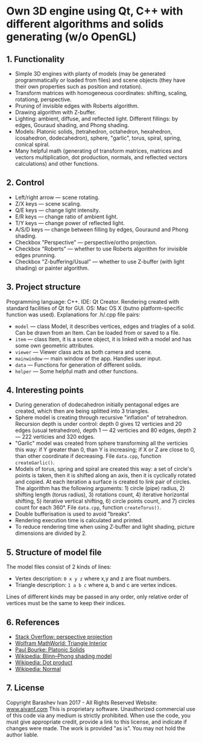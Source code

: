 # Own 3D engine using Qt, C++ with different algorithms and solids generating (w/o OpenGL)

## 1. Functionality
- Simple 3D engines with planty of models (may be generated programmatically or loaded from files) and scene objects (they have their own properties such as position and rotation).
- Transform matrices with homogeneous coordinates: shifting, scaling, rotationg, perspective.
- Pruning of invisible edges with Roberts algorithm.
- Drawing algorithm with Z-buffer.
- Lighting: ambient, diffuse, and reflected light. Different fillings: by edges, Gouraud shading, and Phong shading.
- Models: Platonic solids, (tetrahedron, octahedron, hexahedron, icosahedron, dodecahedron), sphere, "garlic", torus, spiral, spring, conical spiral.
- Many helpful math (generating of transform matrices, matrices and vectors multiplication, dot production, normals, and reflected vectors calculations) and other functions.

## 2. Control
- Left/right arrow — scene rotating.
- Z/X keys — scene scaling.
- Q/E keys — change light intensity.
- E/R keys — change ratio of ambient light.
- T/Y keys — change power of reflected light.
- A/S/D keys — change between filling by edges, Gouraund and Phong shading.
- Checkbox "Perspective" — perspective/ortho projection.
- Checkbox "Roberts" — whether to use Roberts algorithm for invisible edges prunning.
- Checkbox "Z-buffering/Usual" — whether to use Z-buffer (with light shading) or painter algorithm.

## 3. Project structure

Programming language: C++. IDE: Qt Creator. Rendering created with standard facilities of Qt for GUI. OS: Mac OS X (butno platform-specific function was used). Explanations for .h/.cpp file pairs:

- `model` — class Model, it describes vertices, edges and triagles of a solid. Can be drawn from an Item. Can be loaded from or saved to a file.
- `item` — class Item, it is a scene object, it is linked with a model and has some own geometric attributes.
- `viewer` — Viewer class acts as both camera and scene.
- `mainwindow` — main window of the app. Handles user input.
- `data` — Functions for generation of different solids.
- `helper` — Some helpful math and other functions.

## 4. Interesting points
- During generation of dodecahedron initially pentagonal edges are created, which then are being splitted into 3 triangles.
- Sphere model is creating through recursive "inflation" of tetrahedron. Recursion depth is under control: depth 0 gives 12 verticies and 20 edges (usual tetrahedron), depth 1 — 42 verticies and 80 edges, depth 2 — 222 verticies and 320 edges.
- "Garlic" model was created from sphere transforming all the verticies this way: if Y greater than 0, than Y is increasing; if X or Z are close to 0, than other coordinate if decreasing. File `data.cpp`, function `createGarlic()`.
- Models of torus, spring and spiral are created this way: a set of circle's points is taken, then it is shifted along an axis, then it is cyclically rotated and copied. At each iteration a surface is created to link pair of circles. The algorithm has the following arguments: 1) circle (pipe) radius, 2) shifting length (torus radius), 3) rotations count, 4) iterative horizontal shifting, 5) iterative vertical shifting, 6) circle points count, and 7) circles count for each 360°. File `data.cpp`, function `createTorus()`.
- Double bufferisation is used to avoid "breaks".
- Rendering execution time is calculated and printed.
- To reduce rendering time when using Z-buffer and light shading, picture dimensions are divided by 2.

## 5. Structure of model file
The model files consist of 2 kinds of lines:
- Vertex description: `0 x y z` where x,y and z are float numbers.
- Triangle description: `1 a b c` where a, b and c are vertex indices.

Lines of different kinds may be passed in any order, only relative order of vertices must be the same to keep their indices.

## 6. References
- [Stack Overflow: perspective projection](https://gamedev.stackexchange.com/a/106349)
- [Wolfram MathWorld: Triangle Interior](http://mathworld.wolfram.com/TriangleInterior.html)
- [Paul Bourke: Platonic Solids](http://paulbourke.net/geometry/platonic/)
- [Wikipedia: Blinn–Phong shading model](https://en.wikipedia.org/wiki/Blinn–Phong_shading_model)
- [Wikipedia: Dot product](https://en.wikipedia.org/wiki/Dot_product)
- [Wikipedia: Normal](https://en.wikipedia.org/wiki/Normal_(geometry))

## 7. License
Copyright Barashev Ivan 2017 - All Rights Reserved
Website: www.aivanf.com
This is proprietary software. Unauthorized commercial use of this code via any medium is strictly prohibited.
When use the code, you must give appropriate credit, provide a link to this license, and indicate if changes were made.
The work is provided "as is". You may not hold the author liable.
